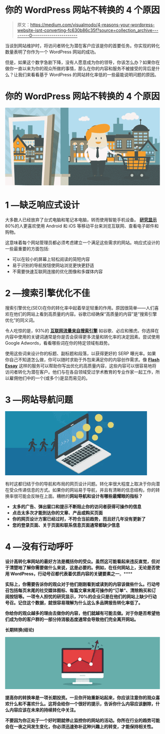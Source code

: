 # 你的 WordPress 网站不转换的 4 个原因

> 原文：<https://medium.com/visualmodo/4-reasons-your-wordpress-website-isnt-converting-fc630b86c35f?source=collection_archive---------0----------------------->

当谈到网站维护时，将访问者转化为潜在客户应该是你的首要任务。你实现的转化数量表明了你作为一个 WordPress 网站的成功。

但是，如果这个数字急剧下降，没有人愿意成为你的领导，你该怎么办？如果你在做你一直以来为你的观众所做的事情，那么在你的内容和服务不被接受的背后是什么？让我们来看看基于 WordPress 的网站转化率低的一些最能说明问题的原因。

# 你的 WordPress 网站不转换的 4 个原因

![](img/291e4d2e1a71726d756b5c50946fb542.png)

# 1 —缺乏响应式设计

大多数人已经放弃了台式电脑和笔记本电脑，转而使用智能手机设备。 [**研究显示**](https://www.smartinsights.com/mobile-marketing/mobile-marketing-analytics/mobile-marketing-statistics/)80%的人更喜欢使用 Android 和 iOS 等移动平台来浏览互联网、查看电子邮件和购物。

这意味着每个网站管理员都必须考虑建立一个满足这些需求的网站。响应式设计的一些最重要的方面包括:

*   可以在较小的屏幕上轻松阅读的简短内容
*   易于识别的导航按钮使网站浏览更快更舒适
*   不需要快速互联网连接的优化图像和多媒体内容

# 2 —搜索引擎优化不佳

搜索引擎优化(SEO)在你的转化率中起着举足轻重的作用。原因很简单——人们喜欢在他们的网站上看到高质量的内容。谷歌已经确保“高质量的内容”是“搜索引擎优化”的同义词。

令人吃惊的是，93%的 [**互联网流量来自搜索引擎**](https://www.searchenginepeople.com/blog/40-unbelievable-seo-statistics-need-know.html) 如谷歌、必应和雅虎。你选择在内容中使用的关键词通常是你是否会获得更多流量和转化率的决定因素。尝试使用 Google Adwords，看看哪些词在你的特定领域有趋势。

使用这些词来设计你的标题、副标题和段落，以获得更好的 SERP 曝光率。如果你自己不知道怎么做，你可以随时求助于外包来满足你的内容创作需求。像 [**Flash Essay**](https://flashessay.com/) 这样的服务可以帮助你写出优化的高质量内容，这些内容可以很容易地将访问者转化为潜在客户。他们与在各自领域受过学术教育的专业作家一起工作，所以雇佣他们中的一个(或多个)是显而易见的。

# 3 —网站导航问题

![](img/9908091885310380f90b1b8bf43ce235.png)

有时这都归结于你的导航和布局的网页设计问题。转化率很大程度上取决于你向潜在受众传递信息的方式。如果你的网站易于导航，并且有清晰的信息结构，你的转换率很可能会反映在上面。糟糕的[](https://visualmodo.com/anatomy-of-a-killer-website/)**网站导航和设计有哪些最耀眼的指标？**

*   **太多的广告、弹出窗口和提示不断阻止你的访问者获得可操作的信息**
*   **点击太多次才能到达你的文章、产品或购买页面**
*   **你的网页设计方案已经过时，不符合当前趋势，而且好几年没有更新了**
*   **您的登录页面、关于页面和联系信息页面通常都缺少信息**

# **4 —没有行动呼吁**

**设计高转化率网站的最好方法是概括你的受众。虽然这可能看起来违反直觉，但对于清楚地了解你需要做什么来说，这是必要的。例如，在任何网站上，无论是否使用 WordPress，行动号召都代表着优质内容的关键要素之一[](https://visualmodo.com/writing-successful-content/)**。****

****实际上，你需要告诉你的观众对于他们刚刚看到或读到的内容该做些什么。行动号召包括每页末尾的社交媒体图标、每篇文章末尾可操作的“订单”、清除购买和订阅按钮等。一项令人担忧的研究显示，70%的企业只是在他们的网站上缺少行动号召。记住这个数据，就很容易理解为什么这么多品牌报告转化率低了。****

****你给你的观众越多的理由去做你的内容，他们就越有可能去做。对于你是否希望他们成为你的客户群的一部分持消极态度通常会导致他们完全离开网站。****

******长期转换(结论)******

****![](img/729878ed6dacad9d2a9166cac4e16b3a.png)****

****提高你的转换率是一项长期投资。一旦你开始重新站起来，你应该注意你的观众喜欢什么和不喜欢什么。这将会给你一个很好的提示，告诉你什么内容应该删除，什么内容应该在未来的持续转化中关注。****

****不要因为你正处于一个好时期就停止监控你的网站的活动。你所在行业的趋势可能会在一夜之间发生变化，你必须迅速弥补这种兴趣上的转变，才能保持相关性。****